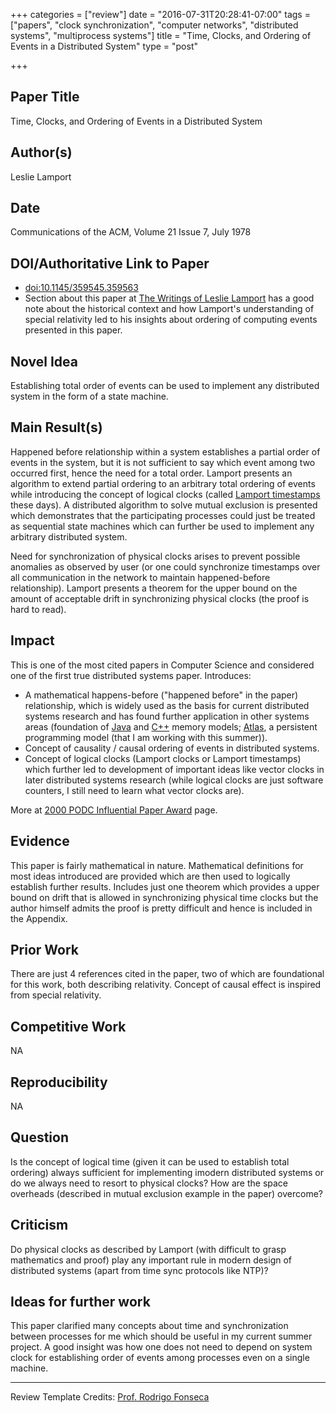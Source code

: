 +++
categories = ["review"]
date = "2016-07-31T20:28:41-07:00"
tags = ["papers", "clock synchronization", "computer networks", "distributed systems", "multiprocess systems"]
title = "Time, Clocks, and Ordering of Events in a Distributed System"
type = "post"

+++

## Paper Title
Time, Clocks, and Ordering of Events in a Distributed System

## Author(s)
Leslie Lamport

## Date
Communications of the ACM, Volume 21 Issue 7, July 1978

<!--more-->

## DOI/Authoritative Link to Paper
- [doi:10.1145/359545.359563](http://dx.doi.org/10.1145/359545.359563)
- Section about this paper at [The Writings of Leslie Lamport](http://research.microsoft.com/en-us/um/people/lamport/pubs/pubs.html#time-clocks) has a good note about the historical context and how Lamport's understanding of special relativity led to his insights about ordering of computing events presented in this paper.

## Novel Idea
Establishing total order of events can be used to implement any distributed system in the form of a state machine.

## Main Result(s)
Happened before relationship within a system establishes a partial order of events in the system, but it is not sufficient to say which event among two occurred first, hence the need for a total order. Lamport presents an algorithm to extend partial ordering to an arbitrary total ordering of events while introducing the concept of logical clocks (called [Lamport timestamps](https://en.wikipedia.org/wiki/Lamport_timestamps) these days). A distributed algorithm to solve mutual exclusion is presented which demonstrates that the participating processes could just be treated as sequential state machines which can further be used to implement any arbitrary distributed system.

Need for synchronization of physical clocks arises to prevent possible anomalies as observed by user (or one could synchronize timestamps over all communication in the network to maintain happened-before relationship). Lamport presents a theorem for the upper bound on the amount of acceptable drift in synchronizing physical clocks (the proof is hard to read).

## Impact
This is one of the most cited papers in Computer Science and considered one of the first true distributed systems paper. Introduces:

- A mathematical happens-before ("happened before" in the paper) relationship, which is widely used as the basis for current distributed systems research and has found further application in other systems areas (foundation of [Java](https://en.wikipedia.org/wiki/Java_memory_model) and [C++](http://en.cppreference.com/w/cpp/language/memory_model) memory models; [Atlas](http://dx.doi.org/10.1145/2660193.2660224), a persistent programming model (that I am working with this summer)).
- Concept of causality / causal ordering of events in distributed systems.
- Concept of logical clocks (Lamport clocks or Lamport timestamps) which further led to development of important ideas like vector clocks in later distributed systems research (while logical clocks are just software counters, I still need to learn what vector clocks are).

More at [2000 PODC Influential Paper Award](http://www.podc.org/influential/2000-influential-paper/) page.

## Evidence
This paper is fairly mathematical in nature. Mathematical definitions for most ideas introduced are provided which are then used to logically establish further results. Includes just one theorem which provides a upper bound on drift that is allowed in synchronizing physical time clocks but the author himself admits the proof is pretty difficult and hence is included in the Appendix.

## Prior Work
There are just 4 references cited in the paper, two of which are foundational for this work, both describing relativity. Concept of causal effect is inspired from special relativity.

## Competitive Work
NA

## Reproducibility
NA

## Question
Is the concept of logical time (given it can be used to establish total ordering) always sufficient for implementing imodern distributed systems or do we always need to resort to physical clocks? How are the space overheads (described in mutual exclusion example in the paper) overcome?

## Criticism
Do physical clocks as described by Lamport (with difficult to grasp mathematics and proof) play any important rule in modern design of distributed systems (apart from time sync protocols like NTP)?

## Ideas for further work
This paper clarified many concepts about time and synchronization between processes for me which should be useful in my current summer project. A good insight was how one does not need to depend on system clock for establishing order of events among processes even on a single machine.

<hr />

Review Template Credits:
[Prof. Rodrigo Fonseca](http://cs.brown.edu/courses/csci2950-u/s14/review.html)

